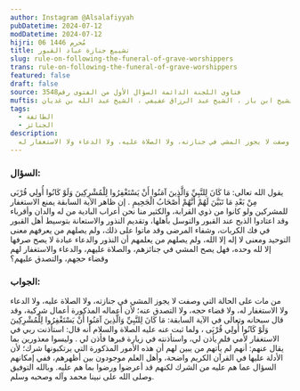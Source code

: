 ```yaml
---
author: Instagram @Alsalafiyyah
pubDatetime: 2024-07-12
modDatetime: 2024-07-12
hijri: 06 مُحرم 1446
title: تشييع جنازة عباد القبور
slug: rule-on-following-the-funeral-of-grave-worshippers
trans: rule-on-following-the-funeral-of-grave-worshippers
featured: false
draft: false
source: فتاوى اللجنة الدائمة السؤال الأول من الفتوى رقم3548
muftis: الشيخ ابن باز ، الشيخ عبد الرزاق عفيفي ، الشيخ عبد الله بن غديان
tags:
  - الطائفة
  - الجنائز
description:
  من مات على الحالة التي وصفت لا يجوز المشي في جنازته، ولا الصلاة عليه، ولا الدعاء ولا الاستغفار له
---
```


### السؤال:
يقول الله تعالى: مَا كَانَ لِلنَّبِيِّ وَالَّذِينَ آمَنُوا أَنْ يَسْتَغْفِرُوا لِلْمُشْرِكِينَ وَلَوْ كَانُوا أُولِي قُرْبَى مِنْ بَعْدِ مَا تَبَيَّنَ لَهُمْ أَنَّهُمْ أَصْحَابُ الْجَحِيمِ . إن ظاهر الآية السابقة يمنع الاستغفار للمشركين ولو كانوا من ذوي القرابة، والكثير منا نحن أعراب البادية من له والدان وأقرباء وقد اعتادوا الذبح عند القبور والتوسل بأهلها، وتقديم النذور والاستعانة بتوسيط أهل القبور في فك الكربات، وشفاء المرضى وقد ماتوا على ذلك، ولم يصلهم من يعرفهم معنى التوحيد ومعنى لا إله إلا الله، ولم يصلهم من يعلمهم أن النذور والدعاء عبادة لا يصح صرفها إلا لله وحده، فهل يصح المشي في جنائزهم، والصلاة عليهم، والدعاء والاستغفار لهم وقضاء حجهم، والتصدق عليهم؟

### الجواب:
من مات على الحالة التي وصفت لا يجوز المشي في جنازته، ولا الصلاة عليه، ولا الدعاء ولا الاستغفار له، ولا قضاء حجه، ولا التصدق عنه؛ لأن أعماله المذكورة أعمال شركية، وقد قال سبحانه وتعالى في الآية السابقة:
مَا كَانَ لِلنَّبِيِّ وَالَّذِينَ آمَنُوا أَنْ يَسْتَغْفِرُوا لِلْمُشْرِكِينَ وَلَوْ كَانُوا أُولِي قُرْبَى ، ولما ثبت عنه عليه الصلاة والسلام أنه قال: استأذنت ربي في الاستغفار لأمي فلم يأذن لي، واستأذنته في زيارة قبرها فأذن لي . وليسوا معذورين بما يقال عنهم: أنهم لم يأتهم من يبين لهم أن هذه الأمور المذكورة التي يرتكبونها شرك؛ لأن الأدلة عليها في القرآن الكريم واضحة، وأهل العلم موجودون بين أظهرهم، ففي إمكانهم السؤال عما هم عليه من الشرك لكنهم قد أعرضوا ورضوا بما هم عليه. وبالله التوفيق وصلى الله على نبينا محمد وآله وصحبه وسلم.
